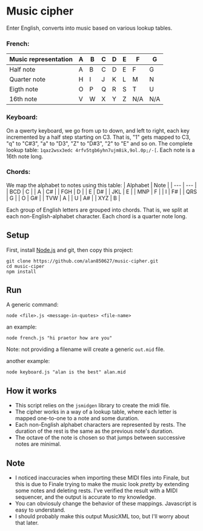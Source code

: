 # Music cipher

Enter English, converts into music based on various lookup tables.

### French:

| Music representation | A | B | C | D | E | F | G |
| --- | --- | --- | --- | --- | --- | --- | --- |
| Half note | A | B | C | D | E | F | G |
| Quarter note | H | I | J | K | L | M | N |
| Eigth note | O | P | Q | R | S | T | U | 
| 16th note | V | W | X | Y | Z | N/A | N/A |

### Keyboard:
On a qwerty keyboard, we go from up to down, and left to right, each key incremented by a half step starting on C3. That is, "1" gets mapped to C3, "q" to "C#3", "a" to "D3", "Z" to "D#3", "2" to "E" and so on. The complete lookup table: `1qaz2wsx3edc 4rfv5tgb6yhn7ujm8ik,9ol.0p;/-[`. Each note is a 16th note long.

### Chords:
We map the alphabet to notes using this table:
| Alphabet | Note |
| --- | --- |
| BCD | C |
| A | C# |
| FGH | D |
| E | D# |
| JKL | E | 
| MNP | F |
| I | F# |
| QRS | G |
| O | G# |
| TVW | A |
| U | A# |
| XYZ | B |

Each group of English letters are grouped into chords. That is, we split at each non-English-alphabet character. Each chord is a quarter note long.

## Setup

First, install [Node.js](https://nodejs.org/en/) and git, then copy this project:
```
git clone https://github.com/alan850627/music-cipher.git
cd music-ciper
npm install
```

## Run
A generic command:
```
node <file>.js <message-in-quotes> <file-name>
```

an example:
```
node french.js "hi praetor how are you"
```
Note: not providing a filename will create a generic `out.mid` file.

another example:
```
node keyboard.js "alan is the best" alan.mid
```

## How it works
* This script relies on the `jsmidgen` library to create the midi file.   
* The cipher works in a way of a lookup table, where each letter is mapped one-to-one to a note and some duration.   
* Each non-English alphabet characters are represented by rests. The duration of the rest is the same as the previous note's duration.   
* The octave of the note is chosen so that jumps between successive notes are minimal.

## Note
* I noticed inaccuracies when importing these MIDI files into Finale, but this is due to Finale trying to make the music look _pretty_ by extending some notes and deleting rests. I've verified the result with a MIDI sequencer, and the output is accurate to my knowledge. 
* You can obviosuly change the behavior of these mappings. Javascript is easy to understand.
* I should probably make this output MusicXML too, but I'll worry about that later.